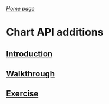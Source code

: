 _[Home page](../index.md)_



# Chart API additions

## [Introduction](intro.md)
## [Walkthrough](walkthrough.md)
## [Exercise](exercise.md)
